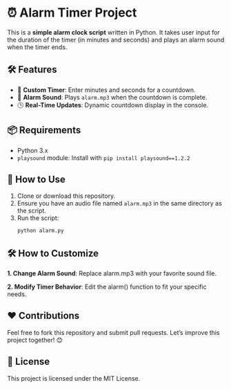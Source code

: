 # ⏰ Alarm Timer Project

This is a **simple alarm clock script** written in Python. It takes user input for the duration of the timer (in minutes and seconds) and plays an alarm sound when the timer ends. 

## 🛠 Features
- 📅 **Custom Timer**: Enter minutes and seconds for a countdown.
- 🔔 **Alarm Sound**: Plays `alarm.mp3` when the countdown is complete.
- 🕒 **Real-Time Updates**: Dynamic countdown display in the console.

## 📦 Requirements
- Python 3.x
- `playsound` module: Install with `pip install playsound==1.2.2`

## 🚀 How to Use
1. Clone or download this repository.
2. Ensure you have an audio file named `alarm.mp3` in the same directory as the script.
3. Run the script:
   ```bash
   python alarm.py
   ```

## 🛠️ How to Customize
**1. Change Alarm Sound**: Replace alarm.mp3 with your favorite sound file.

**2. Modify Timer Behavior**: Edit the alarm() function to fit your specific needs.

## ❤️ Contributions
Feel free to fork this repository and submit pull requests. Let’s improve this project together! 😊

## 📜 License
This project is licensed under the MIT License.
